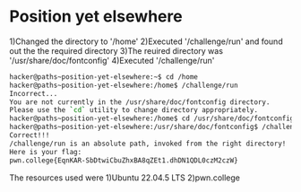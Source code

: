# Position yet elsewhere

1)Changed the directory to '/home'
2)Executed '/challenge/run' and found out the the required directory
3)The reuired directory was '/usr/share/doc/fontconfig'
4)Executed '/challenge/run'


```bash
hacker@paths~position-yet-elsewhere:~$ cd /home
hacker@paths~position-yet-elsewhere:/home$ /challenge/run
Incorrect...
You are not currently in the /usr/share/doc/fontconfig directory.
Please use the `cd` utility to change directory appropriately.
hacker@paths~position-yet-elsewhere:/home$ cd /usr/share/doc/fontconfig
hacker@paths~position-yet-elsewhere:/usr/share/doc/fontconfig$ /challenge/run
Correct!!!
/challenge/run is an absolute path, invoked from the right directory!
Here is your flag:
pwn.college{EqnKAR-SbDtwiCbuZhxBA8qZEt1.dhDN1QDL0czM2czW}
```

The resources used were
1)Ubuntu 22.04.5 LTS
2)pwn.college
